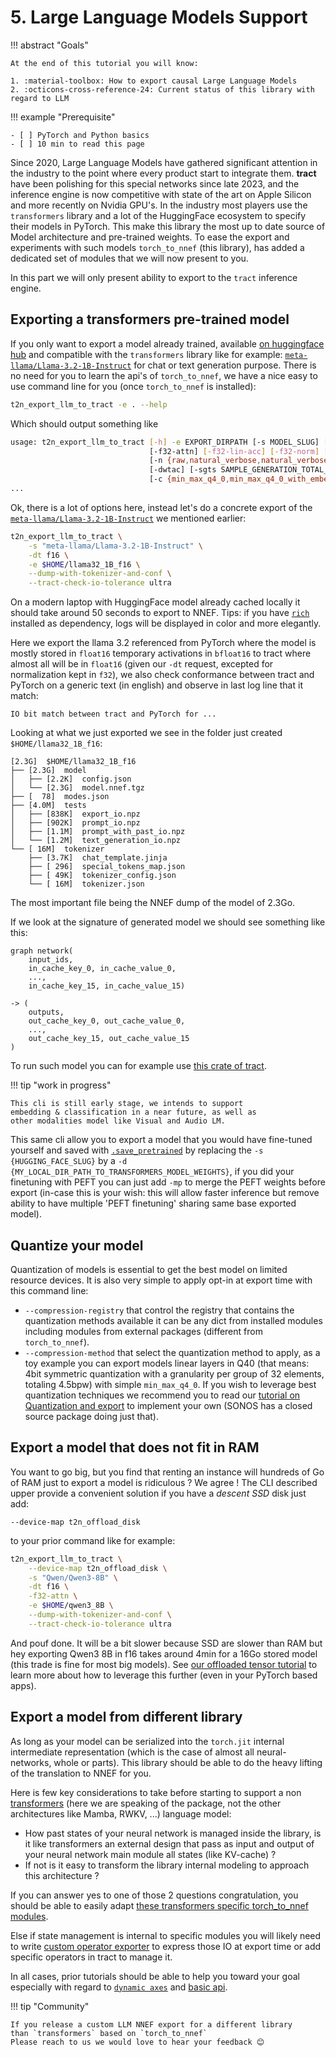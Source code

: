 # 5. Large Language Models Support

!!! abstract "Goals"

    At the end of this tutorial you will know:

    1. :material-toolbox: How to export causal Large Language Models
    2. :octicons-cross-reference-24: Current status of this library with regard to LLM

!!! example "Prerequisite"

    - [ ] PyTorch and Python basics
    - [ ] 10 min to read this page

Since 2020, Large Language Models have gathered significant attention in the industry
to the point where every product start to integrate them. **tract** have been polishing
for this special networks since late 2023, and the inference engine is now competitive
with state of the art on Apple Silicon and more recently on Nvidia GPU's.
In the industry most players use the `transformers` library and a lot of the HuggingFace
ecosystem to specify their models in PyTorch. This make this library the most up to
date source of Model architecture and pre-trained weights.
To ease the export and experiments with such models `torch_to_nnef` (this library),
has added a dedicated set of modules that we will now present to you.

In this part we will only present ability to export to the `tract` inference engine.

## Exporting a transformers pre-trained model

If you only want to export a model already trained, available [on huggingface hub](https://huggingface.co/) and
compatible with the `transformers` library like for example: [`meta-llama/Llama-3.2-1B-Instruct`](https://huggingface.co/meta-llama/Llama-3.2-1B-Instruct) for chat or text generation purpose.
There is no need for you to learn the api's of `torch_to_nnef`, we have a nice
easy to use command line for you (once `torch_to_nnef` is installed):

```bash title="torch_to_nnef LLM cli"
t2n_export_llm_to_tract -e . --help
```

Which should output something like

```bash
usage: t2n_export_llm_to_tract [-h] -e EXPORT_DIRPATH [-s MODEL_SLUG] [-dt {f32,f16,bf16}] [-idt {f32,f16,bf16}] [-mp] [--compression-registry COMPRESSION_REGISTRY] [-d LOCAL_DIR]
                               [-f32-attn] [-f32-lin-acc] [-f32-norm] [--num-logits-to-keep NUM_LOGITS_TO_KEEP] [--device-map DEVICE_MAP] [-tt {exact,approximate,close,very,super,ultra}]
                               [-n {raw,natural_verbose,natural_verbose_camel,numeric}] [--tract-specific-path TRACT_SPECIFIC_PATH] [--tract-specific-version TRACT_SPECIFIC_VERSION] [-td]
                               [-dwtac] [-sgts SAMPLE_GENERATION_TOTAL_SIZE] [-iaed] [-nv] [-v]
                               [-c {min_max_q4_0,min_max_q4_0_with_embeddings,min_max_q4_0_with_embeddings_99,min_max_q4_0_all}]
...
```

Ok, there is a lot of options here, instead let's do a concrete export of the [`meta-llama/Llama-3.2-1B-Instruct`](https://huggingface.co/meta-llama/Llama-3.2-1B-Instruct)
we mentioned earlier:

```bash
t2n_export_llm_to_tract \
    -s "meta-llama/Llama-3.2-1B-Instruct" \
    -dt f16 \
    -e $HOME/llama32_1B_f16 \
    --dump-with-tokenizer-and-conf \
    --tract-check-io-tolerance ultra
```

On a modern laptop with HuggingFace model already cached locally it should take around 50 seconds to export to NNEF.
Tips: if you have [`rich`](https://github.com/Textualize/rich) installed as dependency, logs will be displayed in color and more elegantly.

Here we export the llama 3.2 referenced from PyTorch where the model is mostly stored
in `float16` temporary activations in `bfloat16` to tract where almost all will be in `float16` (given our `-dt` request, excepted for normalization kept in `f32`), we also check conformance between tract and PyTorch
on a generic text (in english) and observe in last log line that it match:

```
IO bit match between tract and PyTorch for ...
```

Looking at what we just exported we see in the folder just created `$HOME/llama32_1B_f16`:

```
[2.3G]  $HOME/llama32_1B_f16
├── [2.3G]  model
│   ├── [2.2K]  config.json
│   └── [2.3G]  model.nnef.tgz
├── [  78]  modes.json
├── [4.0M]  tests
│   ├── [838K]  export_io.npz
│   ├── [902K]  prompt_io.npz
│   ├── [1.1M]  prompt_with_past_io.npz
│   └── [1.2M]  text_generation_io.npz
└── [ 16M]  tokenizer
    ├── [3.7K]  chat_template.jinja
    ├── [ 296]  special_tokens_map.json
    ├── [ 49K]  tokenizer_config.json
    └── [ 16M]  tokenizer.json
```

The most important file being the NNEF dump of the model of 2.3Go.

If we look at the signature of generated model we should see something like this:

```nnef
graph network(
    input_ids,
    in_cache_key_0, in_cache_value_0,
    ...,
    in_cache_key_15, in_cache_value_15)

-> (
    outputs,
    out_cache_key_0, out_cache_value_0,
    ...,
    out_cache_key_15, out_cache_value_15
)
```

To run such model you can for example use [this crate of tract](https://github.com/sonos/tract/tree/causal_llm_runner/transformers/causal_llm).

!!! tip "work in progress"

    This cli is still early stage, we intends to support
    embedding & classification in a near future, as well as
    other modalities model like Visual and Audio LM.

This same cli allow you to export a model that you would have fine-tuned yourself
and saved with [`.save_pretrained`](https://huggingface.co/docs/transformers/en/main_classes/model#transformers.PreTrainedModel.save_pretrained)
by replacing the `-s {HUGGING_FACE_SLUG}` by a `-d {MY_LOCAL_DIR_PATH_TO_TRANSFORMERS_MODEL_WEIGHTS}`,
if you did your finetuning with PEFT you can just add `-mp` to merge the PEFT
weights before export (in-case this is your wish: this will allow faster inference
but remove ability to have multiple 'PEFT finetuning' sharing same base exported model).

## Quantize your model

Quantization of models is essential to get the best model on limited resource devices.
It is also very simple to apply opt-in at export time with this command line:

- `--compression-registry` that control the registry that contains the quantization methods available it can be any dict from installed modules
    including modules from external packages (different from `torch_to_nnef`).
- `--compression-method` that select the quantization method to apply, as a toy example you can
export models linear layers in Q40 (that means: 4bit symmetric quantization with a granularity per group of 32 elements, totaling 4.5bpw)
with simple `min_max_q4_0`. If you wish to leverage best quantization techniques we recommend you to
read our [tutorial on Quantization and export](./6_quantization.md) to implement your own (SONOS has a closed source package doing just that).

## Export a model that does not fit in RAM

You want to go big, but you find that renting an instance will hundreds of Go
of RAM just to export a model is ridiculous ? We agree ! The CLI described upper
provide a convenient solution if you have a *descent SSD* disk just add:

```
--device-map t2n_offload_disk
```

to your prior command like for example:

```bash
t2n_export_llm_to_tract \
    --device-map t2n_offload_disk \
    -s "Qwen/Qwen3-8B" \
    -dt f16 \
    -f32-attn \
    -e $HOME/qwen3_8B \
    --dump-with-tokenizer-and-conf \
    --tract-check-io-tolerance ultra
```

And pouf done. It will be a bit slower because SSD are slower than RAM but hey
exporting Qwen3 8B in f16 takes around 4min for a 16Go stored model (this trade
is fine for most big models). See [our offloaded tensor tutorial](./7_offloaded_tensor.md)
to learn more about how to leverage this further (even in your PyTorch based apps).

## Export a model from different library

As long as your model can be serialized into the `torch.jit` internal
intermediate representation (which is the case of almost all
neural-networks, whole or parts). This library should be able to do
the heavy lifting of the translation to NNEF for you.

Here is few key considerations to take before starting to support a non
[transformers](https://github.com/huggingface/transformers) (here we are speaking of the package, not the other architectures like Mamba, RWKV, ...)
language model:

- How past states of your neural network is managed inside the library, is it like
transformers an external design that pass as input and output of your neural network
main module all states (like KV-cache) ?
- If not is it easy to transform the library internal modeling to approach this architecture ?

If you can answer yes to one of those 2 questions congratulation, you should be able
to easily adapt [these transformers specific torch_to_nnef modules](https://github.com/sonos/torch-to-nnef/tree/main/torch_to_nnef/llm_tract).

Else if state management is internal to specific modules you will likely need to write
[custom operator exporter](./8_custom_operator.md) to express those IO at export time
or add specific operators in tract to manage it.

In all cases, prior tutorials should be able to help you toward your goal especially with
regard to [`dynamic axes`](./4_dynamic_axes.md) and [basic api](./1_getting_started.md).

!!! tip "Community"

    If you release a custom LLM NNEF export for a different library
    than `transformers` based on `torch_to_nnef`
    Please reach to us we would love to hear your feedback 😊

